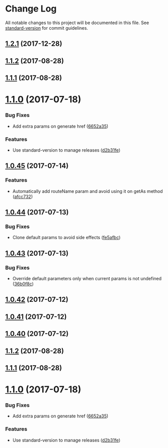 # Change Log

All notable changes to this project will be documented in this file. See [standard-version](https://github.com/conventional-changelog/standard-version) for commit guidelines.

<a name="1.2.1"></a>
## [1.2.1](https://github.com/trovit/next-routes/compare/v1.2.0...v1.2.1) (2017-12-28)



<a name="1.1.2"></a>
## [1.1.2](https://github.com/trovit/next-routes/compare/v1.1.1...v1.1.2) (2017-08-28)



<a name="1.1.1"></a>
## [1.1.1](https://github.com/trovit/next-routes/compare/v1.1.0...v1.1.1) (2017-08-28)



<a name="1.1.0"></a>
# [1.1.0](https://github.com/trovit/next-routes/compare/v1.0.45...v1.1.0) (2017-07-18)


### Bug Fixes

* Add extra params on generate href ([6652a35](https://github.com/trovit/next-routes/commit/6652a35))


### Features

* Use standard-version to manage releases ([d2b31fe](https://github.com/trovit/next-routes/commit/d2b31fe))



<a name="1.0.45"></a>
## [1.0.45](https://github.com/trovit/next-routes/compare/v1.0.44...v1.0.45) (2017-07-14)


### Features

* Automatically add routeName param and avoid using it on getAs method ([afcc732](https://github.com/trovit/next-routes/commit/afcc732))



<a name="1.0.44"></a>
## [1.0.44](https://github.com/trovit/next-routes/compare/v1.0.43...v1.0.44) (2017-07-13)


### Bug Fixes

* Clone default params to avoid side effects ([fe5afbc](https://github.com/trovit/next-routes/commit/fe5afbc))



<a name="1.0.43"></a>
## [1.0.43](https://github.com/trovit/next-routes/compare/v1.0.42...v1.0.43) (2017-07-13)


### Bug Fixes

* Override default parameters only when current params is not undefined ([36b0f8c](https://github.com/trovit/next-routes/commit/36b0f8c))



<a name="1.0.42"></a>
## [1.0.42](https://github.com/trovit/next-routes/compare/v1.0.41...v1.0.42) (2017-07-12)



<a name="1.0.41"></a>
## [1.0.41](https://github.com/trovit/next-routes/compare/v1.0.40...v1.0.41) (2017-07-12)



<a name="1.0.40"></a>
## [1.0.40](https://github.com/trovit/next-routes/compare/1.0.40...v1.0.40) (2017-07-12)



<a name="1.1.2"></a>
## [1.1.2](https://github.com/trovit/next-routes/compare/v1.1.1...v1.1.2) (2017-08-28)



<a name="1.1.1"></a>
## [1.1.1](https://github.com/trovit/next-routes/compare/v1.1.0...v1.1.1) (2017-08-28)



<a name="1.1.0"></a>
# [1.1.0](https://github.com/trovit/next-routes/compare/v1.0.45...v1.1.0) (2017-07-18)


### Bug Fixes

* Add extra params on generate href ([6652a35](https://github.com/trovit/next-routes/commit/6652a35))


### Features

* Use standard-version to manage releases ([d2b31fe](https://github.com/trovit/next-routes/commit/d2b31fe))
